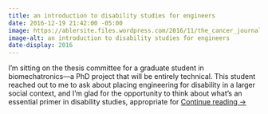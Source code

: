 ```yaml
---
title: an introduction to disability studies for engineers
date: 2016-12-19 21:42:00 -05:00
image: https://ablersite.files.wordpress.com/2016/11/the_cancer_journals.jpg
image-alt: an introduction to disability studies for engineers
date-display: 2016
---
```


I’m sitting on the thesis committee for a graduate student in biomechatronics—a PhD project that will be entirely technical. This student reached out to me to ask about placing engineering for disability in a larger social context, and I’m glad for the opportunity to think about what’s an essential primer in disability studies, appropriate for [Continue reading →](https://ablersite.org/2016/11/01/an-introduction-to-disability-studies-for-engineers/)